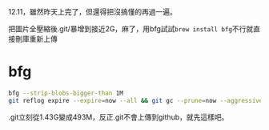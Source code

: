12.11，雖然昨天上完了，但還得把沒搞懂的再過一遍。

把圖片全壓縮後.git/暴增到接近2G，麻了，用bfg試試`brew install bfg`不行就直接刪庫重新上傳

# bfg

```sh
bfg --strip-blobs-bigger-than 1M
git reflog expire --expire=now --all && git gc --prune=now --aggressive
```

.git立刻從1.43G變成493M，反正.git不會上傳到github，就先這樣吧。